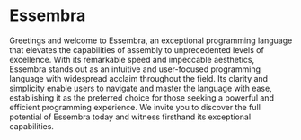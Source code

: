 # Essembra

Greetings and welcome to Essembra,
an exceptional programming language that elevates the capabilities of assembly to unprecedented levels of excellence.
With its remarkable speed and impeccable aesthetics, Essembra stands out as an intuitive and user-focused programming language with widespread acclaim throughout the field.
Its clarity and simplicity enable users to navigate and master the language with ease,
establishing it as the preferred choice for those seeking a powerful and efficient programming experience.
We invite you to discover the full potential of Essembra today and witness firsthand its exceptional capabilities.

